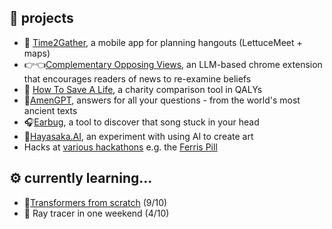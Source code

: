 ## 🚢 projects
- 📆 [Time2Gather](https://www.youtube.com/watch?v=mpOplN6-INg&t=5s), a mobile app for planning hangouts (LettuceMeet + maps)
- 👉👈[Complementary Opposing Views](https://www.youtube.com/watch?v=KAqrvcHo2Bw), an LLM-based chrome extension that encourages readers of news to re-examine beliefs
- 💸 [How To Save A Life](https://rlszhm.csb.app/), a charity comparison tool in QALYs
- 📖[AmenGPT](https://prophet-gpt-frontend.vercel.app/), answers for all your questions - from the world's most ancient texts
- 🎧[Earbug](https://github.com/taziksh/earbug-frontend), a tool to discover that song stuck in your head
- 🎨[Hayasaka.AI](https://github.com/taziksh/hayasaka.ai), an experiment with using AI to create art
- Hacks at [various hackathons](https://devpost.com/ZKTKZ?ref_content=user-portfolio&ref_feature=portfolio&ref_medium=global-nav) e.g. the [Ferris Pill](https://docs.google.com/presentation/d/1GIAMRcWgxzK83_H5qgMXgtA3bRsL3RsACeOOnxkyEFA/edit##slide=id.g13d4e5f85a1_0_2111)

## ⚙️ currently learning...
- 🤖[Transformers from scratch](https://github.com/taziksh/MLAB-Transformers-From-Scratch) (9/10)
- 🪩 Ray tracer in one weekend (4/10)

<!--
**taziksh/taziksh** is a ✨ _special_ ✨ repository because its `README.md` (this file) appears on your GitHub profile.

## 🌱 I want to create real value.


<details><summary>Why I enrolled in UWaterloo Engineering Co-op. </summary>
<p>
Software lets you turn your ideas into products. 
  
- At Dropbase **(YC W20)**, I worked on a product with 25000+ installs and scaled it to support 25X concurrent usage
- At Unyte Health, my first job, I had to debug obscure SQL bugs on launch day while our team lead was away 
  
</p>
</details>  

<details><summary> I spent high school making prose, memes, and sticky notes. </summary>
<p>

I had the opportunity to be an executive at clubs that received **$8000** grants and were recognized as Ontario's Best High School Newspaper by the Toronto Star. As much as I enjoyed social work - holding doors at 8AM in the morning, wheeling a cart of food waste to school because my landlords wouldn't let us compost - creating large scale value requires more than intention. 
  
</p>
</details>

Here are some ideas to get you started:

- 🔭 I’m currently working on ...
- 🌱 I’m currently learning ...
- 👯 I’m looking to collaborate on ...
- 🤔 I’m looking for help with ...
- 💬 Ask me about ...
- 📫 How to reach me: ...
- 😄 Pronouns: ...
- ⚡ Fun fact: ...

-->
